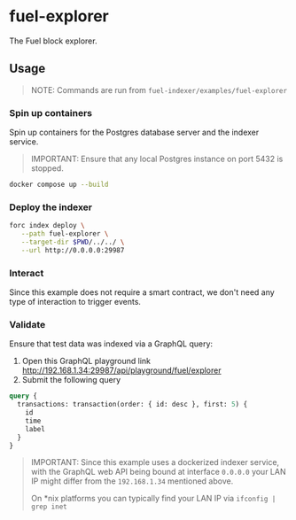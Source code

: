 # fuel-explorer

The Fuel block explorer.

## Usage

> NOTE: Commands are run from `fuel-indexer/examples/fuel-explorer`

### Spin up containers

Spin up containers for the Postgres database server and the indexer service.

> IMPORTANT: Ensure that any local Postgres instance on port 5432 is stopped.

```bash
docker compose up --build
```

### Deploy the indexer

```bash
forc index deploy \
   --path fuel-explorer \
   --target-dir $PWD/../../ \
   --url http://0.0.0.0:29987
```

### Interact

Since this example does not require a smart contract, we don't need any type of interaction to trigger events.

### Validate

Ensure that test data was indexed via a GraphQL query:
  1. Open this GraphQL playground link http://192.168.1.34:29987/api/playground/fuel/explorer
  2. Submit the following query

```graphql
query {
  transactions: transaction(order: { id: desc }, first: 5) {
    id
    time
    label
  }
}
```

> IMPORTANT: Since this example uses a dockerized indexer service, with the GraphQL
> web API being bound at interface `0.0.0.0` your LAN IP might differ from the
> `192.168.1.34` mentioned above.
>
> On *nix platforms you can typically find your LAN IP via `ifconfig | grep inet`